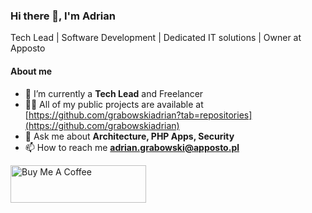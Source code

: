 ### Hi there 👋, I'm Adrian

Tech Lead | Software Development | Dedicated IT solutions | Owner at Apposto

#### About me
- 🌱 I’m currently a **Tech Lead** and Freelancer 
- 👨‍💻 All of my public projects are available at [https://github.com/grabowskiadrian?tab=repositories](https://github.com/grabowskiadrian)
- 💬 Ask me about **Architecture, PHP Apps, Security**
- 📫 How to reach me **adrian.grabowski@apposto.pl**

<a href="https://www.buymeacoffee.com/adriangrabj" target="_blank"><img src="https://cdn.buymeacoffee.com/buttons/v2/default-yellow.png" alt="Buy Me A Coffee" style="height: 60px !important;width: 217px !important;" ></a>
